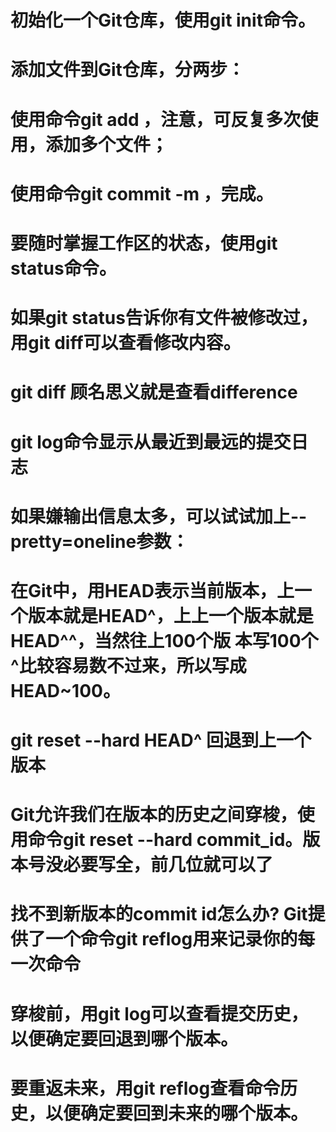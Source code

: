 # 初始化一个Git仓库，使用git init命令。

# 添加文件到Git仓库，分两步：
# 使用命令git add <file>，注意，可反复多次使用，添加多个文件；
# 使用命令git commit -m <message>，完成。

# 要随时掌握工作区的状态，使用git status命令。
# 如果git status告诉你有文件被修改过，用git diff可以查看修改内容。
# git diff  顾名思义就是查看difference

# git log命令显示从最近到最远的提交日志 
# 如果嫌输出信息太多，可以试试加上--pretty=oneline参数：

# 在Git中，用HEAD表示当前版本，上一个版本就是HEAD^，上上一个版本就是HEAD^^，当然往上100个版 本写100个^比较容易数不过来，所以写成HEAD~100。
# git reset --hard HEAD^ 回退到上一个版本

# Git允许我们在版本的历史之间穿梭，使用命令git reset --hard commit_id。版本号没必要写全，前几位就可以了

# 找不到新版本的commit id怎么办? Git提供了一个命令git reflog用来记录你的每一次命令

# 穿梭前，用git log可以查看提交历史，以便确定要回退到哪个版本。
# 要重返未来，用git reflog查看命令历史，以便确定要回到未来的哪个版本。


